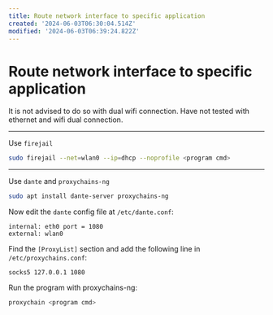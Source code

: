 ```yaml
---
title: Route network interface to specific application
created: '2024-06-03T06:30:04.514Z'
modified: '2024-06-03T06:39:24.822Z'
---
```


# Route network interface to specific application

It is not advised to do so with dual wifi connection. Have not tested with ethernet and wifi dual connection.

---

Use `firejail`

```bash
sudo firejail --net=wlan0 --ip=dhcp --noprofile <program cmd>
```

---

Use `dante` and `proxychains-ng`

```bash
sudo apt install dante-server proxychains-ng
```

Now edit the `dante` config file at `/etc/dante.conf`:

```
internal: eth0 port = 1080
external: wlan0
```

Find the `[ProxyList]` section and add the following line in `/etc/proxychains.conf`:

```
socks5 127.0.0.1 1080
```

Run the program with proxychains-ng:

```bash
proxychain <program cmd>
```
